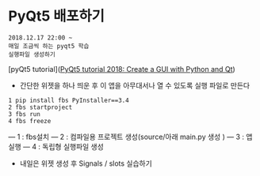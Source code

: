 # PyQt5 배포하기
``` memo
2018.12.17 22:00 ~
매일 조금씩 하는 pyqt5 학습
실행파일 생성하기
```

[pyQt5 tutorial]([PyQt5 tutorial 2018: Create a GUI with Python and Qt](https://build-system.fman.io/pyqt5-tutorial))

- 간단한 위젯을 하나 띄운 후 이 앱을 아무대서나 열 수 있도록 실행 파일로 만든다
``` shell
1 pip install fbs PyInstaller==3.4
2 fbs startproject
3 fbs run
4 fbs freeze
```

— 1 : fbs설치
— 2 : 컴파일용 프로젝트 생성(source/아래 main.py 생성 )
— 3 : 앱 실행
— 4 : 독립형 실행파일 생성


- 내일은 위젯 생성 후 Signals / slots 실습하기